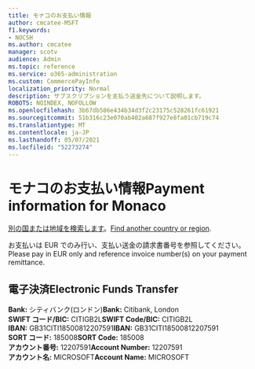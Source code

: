 ```yaml
---
title: モナコのお支払い情報
author: cmcatee-MSFT
f1.keywords:
- NOCSH
ms.author: cmcatee
manager: scotv
audience: Admin
ms.topic: reference
ms.service: o365-administration
ms.custom: CommercePayInfo
localization_priority: Normal
description: サブスクリプションを支払う送金先について説明します。
ROBOTS: NOINDEX, NOFOLLOW
ms.openlocfilehash: 3b67db586e434b34d3f2c23175c528261fc61921
ms.sourcegitcommit: 51b316c23e070ab402a687f927e8fa01cb719c74
ms.translationtype: MT
ms.contentlocale: ja-JP
ms.lasthandoff: 05/07/2021
ms.locfileid: "52273274"
---
```

# <a name="payment-information-for-monaco"></a><span data-ttu-id="c04e4-103">モナコのお支払い情報</span><span class="sxs-lookup"><span data-stu-id="c04e4-103">Payment information for Monaco</span></span>

<span data-ttu-id="c04e4-104">[別の国または地域を検索します](../billing-and-payments/pay-for-your-subscription.md)。</span><span class="sxs-lookup"><span data-stu-id="c04e4-104">[Find another country or region](../billing-and-payments/pay-for-your-subscription.md).</span></span>

<span data-ttu-id="c04e4-105">お支払いは EUR でのみ行い、支払い送金の請求書番号を参照してください。</span><span class="sxs-lookup"><span data-stu-id="c04e4-105">Please pay in EUR only and reference invoice number(s) on your payment remittance.</span></span>

## <a name="electronic-funds-transfer"></a><span data-ttu-id="c04e4-106">電子決済</span><span class="sxs-lookup"><span data-stu-id="c04e4-106">Electronic Funds Transfer</span></span>

<span data-ttu-id="c04e4-107">**Bank:** シティバンク(ロンドン)</span><span class="sxs-lookup"><span data-stu-id="c04e4-107">**Bank:** Citibank, London</span></span>  
<span data-ttu-id="c04e4-108">**SWIFT コード/BIC:** CITIGB2L</span><span class="sxs-lookup"><span data-stu-id="c04e4-108">**SWIFT Code/BIC:** CITIGB2L</span></span>  
<span data-ttu-id="c04e4-109">**IBAN:** GB31CITI18500812207591</span><span class="sxs-lookup"><span data-stu-id="c04e4-109">**IBAN:** GB31CITI18500812207591</span></span>  
<span data-ttu-id="c04e4-110">**SORT コード:** 185008</span><span class="sxs-lookup"><span data-stu-id="c04e4-110">**SORT Code:** 185008</span></span>  
<span data-ttu-id="c04e4-111">**アカウント番号:** 12207591</span><span class="sxs-lookup"><span data-stu-id="c04e4-111">**Account Number:** 12207591</span></span>  
<span data-ttu-id="c04e4-112">**アカウント名:** MICROSOFT</span><span class="sxs-lookup"><span data-stu-id="c04e4-112">**Account Name:** MICROSOFT</span></span>